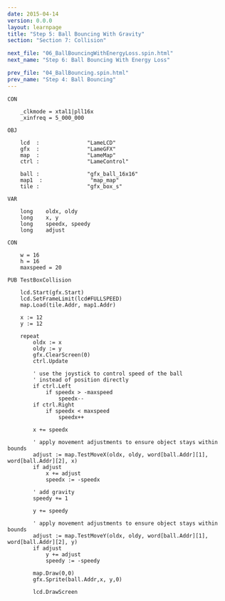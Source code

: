 ```yaml
---
date: 2015-04-14
version: 0.0.0
layout: learnpage
title: "Step 5: Ball Bouncing With Gravity"
section: "Section 7: Collision"

next_file: "06_BallBouncingWithEnergyLoss.spin.html"
next_name: "Step 6: Ball Bouncing With Energy Loss"

prev_file: "04_BallBouncing.spin.html"
prev_name: "Step 4: Ball Bouncing"
---
```


    CON

        _clkmode = xtal1|pll16x
        _xinfreq = 5_000_000

    OBJ

        lcd  :               "LameLCD"
        gfx  :               "LameGFX"
        map  :               "LameMap"
        ctrl :               "LameControl"

        ball :               "gfx_ball_16x16"
        map1  :               "map_map"
        tile :               "gfx_box_s"

    VAR

        long    oldx, oldy
        long    x, y
        long    speedx, speedy
        long    adjust

    CON

        w = 16
        h = 16
        maxspeed = 20

    PUB TestBoxCollision

        lcd.Start(gfx.Start)
        lcd.SetFrameLimit(lcd#FULLSPEED)
        map.Load(tile.Addr, map1.Addr)

        x := 12
        y := 12

        repeat
            oldx := x
            oldy := y
            gfx.ClearScreen(0)
            ctrl.Update

            ' use the joystick to control speed of the ball
            ' instead of position directly
            if ctrl.Left
                if speedx > -maxspeed
                    speedx--
            if ctrl.Right
                if speedx < maxspeed
                    speedx++

            x += speedx

            ' apply movement adjustments to ensure object stays within bounds
            adjust := map.TestMoveX(oldx, oldy, word[ball.Addr][1], word[ball.Addr][2], x)
            if adjust
                x += adjust
                speedx := -speedx

            ' add gravity
            speedy += 1

            y += speedy

            ' apply movement adjustments to ensure object stays within bounds
            adjust := map.TestMoveY(oldx, oldy, word[ball.Addr][1], word[ball.Addr][2], y)
            if adjust
                y += adjust
                speedy := -speedy

            map.Draw(0,0)
            gfx.Sprite(ball.Addr,x, y,0)

            lcd.DrawScreen

